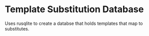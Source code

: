 # Template Substitution Database
 Uses rusqlite to create a databse that holds templates that map to substitutes.
